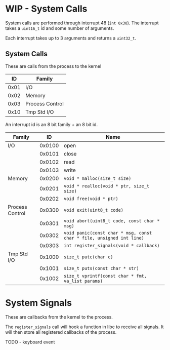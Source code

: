 # WIP - System Calls

System calls are performed through interrupt 48 (`int 0x30`). The interrupt
takes a `uint16_t` id and some number of arguments.

Each interrupt takes up to 3 arguments and returns a `uint32_t`.

## System Calls

These are calls from the process to the kernel

| ID   | Family          |
| ---- | --------------- |
| 0x01 | I/O             |
| 0x02 | Memory          |
| 0x03 | Process Control |
| 0x10 | Tmp Std I/O     |

An interrupt id is an 8 bit family + an 8 bit id.

| Family          | ID     | Name                                                                 |
| --------------- | ------ | -------------------------------------------------------------------- |
| I/O             | 0x0100 | open                                                                 |
|                 | 0x0101 | close                                                                |
|                 | 0x0102 | read                                                                 |
|                 | 0x0103 | write                                                                |
| Memory          | 0x0200 | `void * malloc(size_t size)`                                         |
|                 | 0x0201 | `void * realloc(void * ptr, size_t size)`                            |
|                 | 0x0202 | `void free(void * ptr)`                                              |
| Process Control | 0x0300 | `void exit(uint8_t code)`                                            |
|                 | 0x0301 | `void abort(uint8_t code, const char * msg)`                         |
|                 | 0x0302 | `void panic(const char * msg, const char * file, unsigned int line)` |
|                 | 0x0303 | `int register_signals(void * callback)`                              |
| Tmp Std I/O     | 0x1000 | `size_t putc(char c)`                                                |
|                 | 0x1001 | `size_t puts(const char * str)`                                      |
|                 | 0x1002 | `size_t vprintf(const char * fmt, va_list params)`                   |

# System Signals

These are callbacks from the kernel to the process.

The `register_signals` call will hook a function in libc to receive all signals.
It will then store all registered callbacks of the process.

TODO - keyboard event
